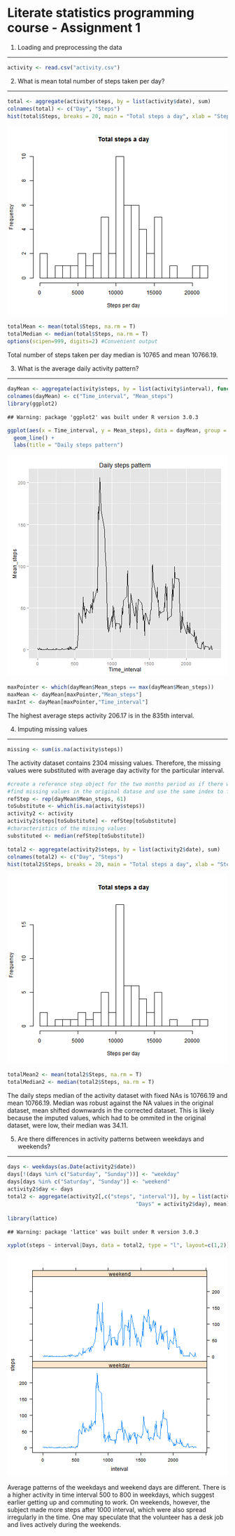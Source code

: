 Literate statistics programming course - Assignment 1
======================================

1. Loading and preprocessing the data
--------------

```r
activity <- read.csv("activity.csv")
```

2. What is mean total number of steps taken per day?
--------------

```r
total <- aggregate(activity$steps, by = list(activity$date), sum)
colnames(total) <- c("Day", "Steps")
hist(total$Steps, breaks = 20, main = "Total steps a day", xlab = "Steps per day")
```

![plot of chunk unnamed-chunk-2](figure/unnamed-chunk-2-1.png) 

```r
totalMean <- mean(total$Steps, na.rm = T)
totalMedian <- median(total$Steps, na.rm = T)
options(scipen=999, digits=2) #Convenient output
```
Total number of steps taken per day median is 10765 and mean 10766.19.

3. What is the average daily activity pattern?
---------------

```r
dayMean <- aggregate(activity$steps, by = list(activity$interval), function(x) mean(x, na.rm = TRUE))
colnames(dayMean) <- c("Time_interval", "Mean_steps")
library(ggplot2)
```

```
## Warning: package 'ggplot2' was built under R version 3.0.3
```

```r
ggplot(aes(x = Time_interval, y = Mean_steps), data = dayMean, group = 1) + 
  geom_line() +
  labs(title = "Daily steps pattern")
```

![plot of chunk unnamed-chunk-3](figure/unnamed-chunk-3-1.png) 

```r
maxPointer <- which(dayMean$Mean_steps == max(dayMean$Mean_steps))
maxMean <- dayMean[maxPointer,"Mean_steps"]
maxInt <- dayMean[maxPointer,"Time_interval"]
```
The highest average steps activity 206.17 is in the 835th interval.

4. Imputing missing values
----------


```r
missing <- sum(is.na(activity$steps))
```
The activity dataset contains 2304 missing values.
Therefore, the missing values were substituted with average day activity for the particular interval.


```r
#create a reference step object for the two months period as if there was average activity in every time interval
#find missing values in the original datase and use the same index to find values to impute
refStep <- rep(dayMean$Mean_steps, 61)
toSubstitute <- which(is.na(activity$steps))
activity2 <- activity
activity2$steps[toSubstitute] <- refStep[toSubstitute]
#characteristics of the missing values
substituted <- median(refStep[toSubstitute])
```

```r
total2 <- aggregate(activity2$steps, by = list(activity2$date), sum)
colnames(total2) <- c("Day", "Steps")
hist(total2$Steps, breaks = 20, main = "Total steps a day", xlab = "Steps per day")
```

![plot of chunk unnamed-chunk-6](figure/unnamed-chunk-6-1.png) 

```r
totalMean2 <- mean(total2$Steps, na.rm = T)
totalMedian2 <- median(total2$Steps, na.rm = T)
```

The daily steps median of the activity dataset with fixed NAs is 10766.19 and mean 10766.19. Median was robust against the NA values in the original dataset, mean shifted downwards in the corrected dataset. This is likely because the imputed values, which had to be ommited in the original dataset, were low, their median was 34.11. 

5. Are there differences in activity patterns between weekdays and weekends?
------------


```r
days <- weekdays(as.Date(activity2$date))
days[!(days %in% c("Saturday", "Sunday"))] <- "weekday"
days[days %in% c("Saturday", "Sunday")] <- "weekend"
activity2$day <- days
total2 <- aggregate(activity2[,c("steps", "interval")], by = list(activity2$interval, 
                                         "Days" = activity2$day), mean)

library(lattice)
```

```
## Warning: package 'lattice' was built under R version 3.0.3
```

```r
xyplot(steps ~ interval|Days, data = total2, type = "l", layout=c(1,2))
```

![plot of chunk unnamed-chunk-7](figure/unnamed-chunk-7-1.png) 

Average patterns of the weekdays and weekend days are different. There is a higher activity in time interval 500 to 800 in weekdays, which suggest earlier getting up and commuting to work. On weekends, however, the subject made more steps after 1000 interval, which were also spread irregularly in the time. One may speculate that the volunteer has a desk job and lives actively during the weekends.  

